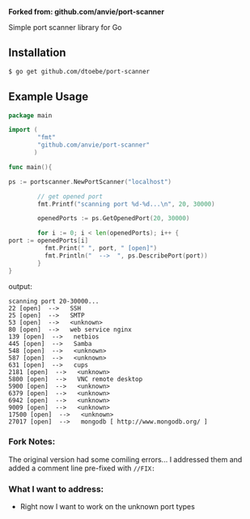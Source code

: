 **Forked from: github.com/anvie/port-scanner**

Simple port scanner library for Go

Installation
--------------

```bash
$ go get github.com/dtoebe/port-scanner
```

Example Usage
----------------

```go
package main

import (
        "fmt"
        "github.com/anvie/port-scanner"
       )

func main(){

ps := portscanner.NewPortScanner("localhost")

        // get opened port
        fmt.Printf("scanning port %d-%d...\n", 20, 30000)

        openedPorts := ps.GetOpenedPort(20, 30000)

        for i := 0; i < len(openedPorts); i++ {
port := openedPorts[i]
          fmt.Print(" ", port, " [open]")
          fmt.Println("  -->  ", ps.DescribePort(port))
        }
}


```

output:

```
scanning port 20-30000...
22 [open]  -->   SSH
25 [open]  -->   SMTP
53 [open]  -->   <unknown>
80 [open]  -->   web service nginx
139 [open]  -->   netbios
445 [open]  -->   Samba
548 [open]  -->   <unknown>
587 [open]  -->   <unknown>
631 [open]  -->   cups
2181 [open]  -->   <unknown>
5800 [open]  -->   VNC remote desktop
5900 [open]  -->   <unknown>
6379 [open]  -->   <unknown>
6942 [open]  -->   <unknown>
9009 [open]  -->   <unknown>
17500 [open]  -->   <unknown>
27017 [open]  -->   mongodb [ http://www.mongodb.org/ ]
```

### Fork Notes:
The original version had some comiling errors... I addressed them and added a comment line pre-fixed with `//FIX:`

### What I want to address:
* Right now I want to work on the unknown port types
